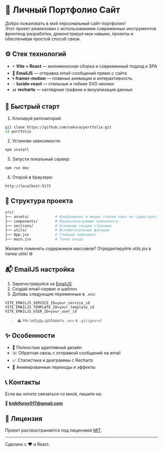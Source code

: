 # 💼 Личный Портфолио Сайт

Добро пожаловать в мой персональный сайт-портфолио!  
Этот проект реализован с использованием современных инструментов фронтенд-разработки, демонстрируя мои навыки, проекты и обеспечивая простой способ связи.

## ⚙️ Стек технологий

- ⚡ **Vite + React** — молниеносная сборка и современный подход к SPA
- 📩 **EmailJS** — отправка email-сообщений прямо с сайта
- 🌀 **framer-motion** — плавные анимации и интерактивность
- 💡 **lucide-react** — стильные и гибкие SVG-иконки
- 📊 **recharts** — наглядные графики и визуализация данных

## 🚀 Быстрый старт

1. Клонируй репозиторий:

```bash
git clone https://github.com/sakura/portfolio.git
cd portfolio
```

2. Установи зависимости:

```bash
npm install
```

3. Запусти локальный сервер:

```bash
npm run dev
```

4. Открой в браузере:

```
http://localhost:5173
```

## 📁 Структура проекта

```bash
src/
├── assets/            # Изображения и медиа (папки пока не существует)
├── components/        # Переиспользуемые компоненты
├── sections/          # Основные секции страницы
├── utils/             # Вспомогательные функции
├── App.jsx            # Главный компонент
├── main.jsx           # Точка входа
```

Желаете поменять содержимое массивов? Отредактируйте utils.jsx в папке utils! ⚙️


## 📬 EmailJS настройка

1. Зарегистрируйся на [EmailJS](https://www.emailjs.com/)
2. Создай email-сервис и шаблон
3. Добавь следующие переменные в `.env`:

```env
VITE_EMAILJS_SERVICE_ID=your_service_id
VITE_EMAILJS_TEMPLATE_ID=your_template_id
VITE_EMAILJS_USER_ID=your_user_id
```

> ⚠️ Не забудь добавить `.env` в `.gitignore`!

## ✨ Особенности

- 📱 Полностью адаптивный дизайн
- ✉️ Обратная связь с отправкой сообщений на email
- 📈 Статистика и диаграммы с Recharts
- 💫 Анимированные переходы и эффекты

## 📞 Контакты

Если вы хотите связаться со мной, пишите на:

**📧 knikiforov017@gmail.com**

## 📄 Лицензия

Проект распространяется под лицензией [MIT](LICENSE).

---

Сделано с ❤️ и React.
